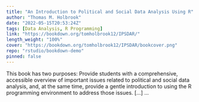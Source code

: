 ```yaml
---
title: "An Introduction to Political and Social Data Analysis Using R"
author: "Thomas M. Holbrook"
date: "2022-05-15T20:53:24Z"
tags: [Data Analysis, R Programming]
link: "https://bookdown.org/tomholbrook12/IPSDAR/"
length_weight: "100%"
cover: "https://bookdown.org/tomholbrook12/IPSDAR/bookcover.png"
repo: "rstudio/bookdown-demo"
pinned: false
---
```


This book has two purposes: Provide students with a comprehensive, accessible overview of important issues related to political and social data analysis, and, at the same time, provide a gentle introduction to using the R programming environment to address those issues. [...]  ...
